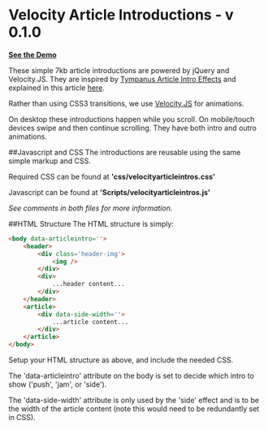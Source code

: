 Velocity Article Introductions - v 0.1.0
========================================

<strong><a href="http://www.anthonypalicea.com/velocityarticleintros">See the Demo</a></strong>


These simple 7kb article introductions are powered by jQuery and Velocity.JS. They are inspired by <a href="http://tympanus.net/Development/ArticleIntroEffects/">Tympanus Article Intro Effects</a> and explained in this article <a href="http://tympanus.net/codrops/2014/05/22/inspiration-for-article-intro-effects/">here</a>.

Rather than using CSS3 transitions, we use <a href="http://velocityjs.org">Velocity.JS</a> for animations.

On desktop these introductions happen while you scroll. On mobile/touch devices swipe and then continue scrolling. They have both intro and outro animations.

##Javascript and CSS
The introductions are reusable using the same simple markup and CSS.

Required CSS can be found at <strong>'css/velocityarticleintros.css'</strong>

Javascript can be found at <strong>'Scripts/velocityarticleintros.js'</strong>

<em>See comments in both files for more information.</em>

##HTML Structure
The HTML structure is simply:

```html
<body data-articleintro=''>
    <header>
        <div class='header-img'>
            <img />
        </div>
        <div>
            ...header content...
        </div>
    </header>
    <article>
        <div data-side-width=''>
            ...article content...
        </div>
    </article>
</body>
```

Setup your HTML structure as above, and include the needed CSS.

The 'data-articleintro' attribute on the body is set to decide which intro to show ('push', 'jam', or 'side').

The 'data-side-width' attribute is only used by the 'side' effect and is to be the width of the article content (note this would need to be redundantly set in CSS).